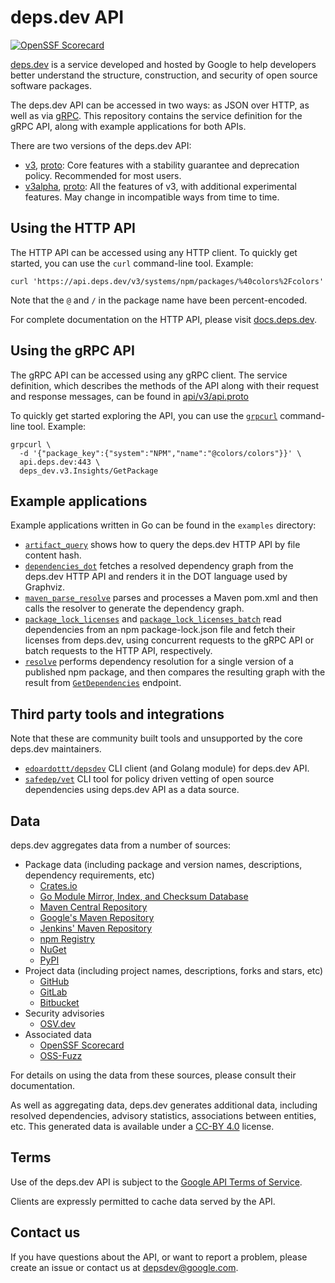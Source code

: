 # deps.dev API

[![OpenSSF Scorecard](https://api.securityscorecards.dev/projects/github.com/google/deps.dev/badge)](https://scorecard.dev/viewer/?uri=github.com/google/deps.dev)

[deps.dev](https://deps.dev/) is a service developed and hosted by Google to
help developers better understand the structure, construction, and security of
open source software packages.

The deps.dev API can be accessed in two ways: as JSON over HTTP, as well as via
[gRPC](https://grpc.io/). This repository contains the service definition for
the gRPC API, along with example applications for both APIs.

There are two versions of the deps.dev API:
- [v3](https://docs.deps.dev/api/v3/), [proto](api/v3/api.proto): Core
  features with a stability guarantee and deprecation policy. Recommended for
  most users.
- [v3alpha](https://docs.deps.dev/api/v3alpha/),
  [proto](api/v3alpha/api.proto): All the features of v3, with additional
  experimental features. May change in incompatible ways from time to time.

## Using the HTTP API

The HTTP API can be accessed using any HTTP client. To quickly get started, you
can use the `curl` command-line tool. Example:

```console
curl 'https://api.deps.dev/v3/systems/npm/packages/%40colors%2Fcolors'
```

Note that the `@` and `/` in the package name have been percent-encoded.

For complete documentation on the HTTP API, please visit
[docs.deps.dev](https://docs.deps.dev/).

## Using the gRPC API

The gRPC API can be accessed using any gRPC client. The service definition,
which describes the methods of the API along with their request and response
messages, can be found in [api/v3/api.proto](api/v3/api.proto)

To quickly get started exploring the API, you can use the
[`grpcurl`](https://github.com/fullstorydev/grpcurl) command-line tool.
Example:

```console
grpcurl \
  -d '{"package_key":{"system":"NPM","name":"@colors/colors"}}' \
  api.deps.dev:443 \
  deps_dev.v3.Insights/GetPackage
```

## Example applications

Example applications written in Go can be found in the `examples` directory:

- [`artifact_query`](examples/go/artifact_query) shows how to query the
  deps.dev HTTP API by file content hash.
- [`dependencies_dot`](examples/go/dependencies_dot) fetches a resolved
  dependency graph from the deps.dev HTTP API and renders it in the DOT
  language used by Graphviz.
- [`maven_parse_resolve`](examples/go/maven_parse_resolve) parses and
  processes a Maven pom.xml and then calls the resolver to generate the
  dependency graph.
- [`package_lock_licenses`](examples/go/package_lock_licenses) and
  [`package_lock_licenses_batch`](examples/go/package_lock_licenses_batch)
  read dependencies from an npm package-lock.json file and fetch their licenses
  from deps.dev, using concurrent requests to the gRPC API or batch requests to
  the HTTP API, respectively.
- [`resolve`](examples/go/resolve) performs dependency resolution for a single
  version of a published npm package, and then compares the resulting graph with
  the result from [`GetDependencies`](https://docs.deps.dev/api/v3alpha/#getdependencies)
  endpoint.

## Third party tools and integrations

Note that these are community built tools and unsupported by the core deps.dev maintainers.

- [`edoardottt/depsdev`](https://github.com/edoardottt/depsdev) CLI client (and Golang module) for deps.dev API.
- [`safedep/vet`](https://github.com/safedep/vet) CLI tool for policy driven vetting of open source dependencies
  using deps.dev API as a data source.

## Data

deps.dev aggregates data from a number of sources:

- Package data (including package and version names, descriptions, dependency requirements, etc)
  - [Crates.io](https://crates.io/)
  - [Go Module Mirror, Index, and Checksum Database](https://index.golang.org/)
  - [Maven Central Repository](https://repo.maven.apache.org/maven2/)
  - [Google's Maven Repository](https://maven.google.com/)
  - [Jenkins' Maven Repository](https://repo.jenkins-ci.org/releases/)
  - [npm Registry](https://registry.npmjs.org/)
  - [NuGet](https://www.nuget.org/)
  - [PyPI](https://pypi.org/)
- Project data (including project names, descriptions, forks and stars, etc)
  - [GitHub](https://github.com/)
  - [GitLab](https://gitlab.com/)
  - [Bitbucket](https://bitbucket.org/)
- Security advisories
  - [OSV.dev](https://osv.dev/)
- Associated data
  - [OpenSSF Scorecard](https://github.com/ossf/scorecard)
  - [OSS-Fuzz](https://google.github.io/oss-fuzz/)

For details on using the data from these sources, please consult their
documentation.

As well as aggregating data, deps.dev generates additional data, including
resolved dependencies, advisory statistics, associations between entities, etc.
This generated data is available under a
[CC-BY 4.0](https://creativecommons.org/licenses/by/4.0/) license.

## Terms

Use of the deps.dev API is subject to the
[Google API Terms of Service](https://developers.google.com/terms).

Clients are expressly permitted to cache data served by the API.

## Contact us

If you have questions about the API, or want to report a problem, please create
an issue or contact us at depsdev@google.com.
